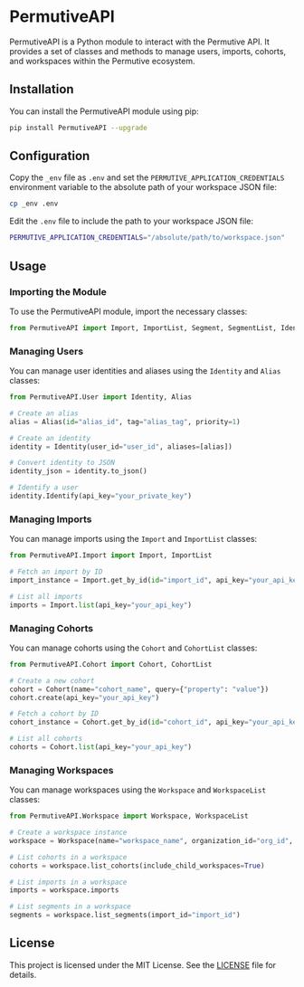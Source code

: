 # PermutiveAPI

PermutiveAPI is a Python module to interact with the Permutive API. It provides a set of classes and methods to manage users, imports, cohorts, and workspaces within the Permutive ecosystem.

## Installation

You can install the PermutiveAPI module using pip:

```sh
pip install PermutiveAPI --upgrade
```

## Configuration

Copy the `_env` file as `.env` and set the `PERMUTIVE_APPLICATION_CREDENTIALS` environment variable to the absolute path of your workspace JSON file:

```sh
cp _env .env
```

Edit the `.env` file to include the path to your workspace JSON file:

```sh
PERMUTIVE_APPLICATION_CREDENTIALS="/absolute/path/to/workspace.json"
```

## Usage

### Importing the Module

To use the PermutiveAPI module, import the necessary classes:

```python
from PermutiveAPI import Import, ImportList, Segment, SegmentList, Identity, Alias, Cohort, CohortList, Workspace, WorkspaceList
```

### Managing Users

You can manage user identities and aliases using the `Identity` and `Alias` classes:

```python
from PermutiveAPI.User import Identity, Alias

# Create an alias
alias = Alias(id="alias_id", tag="alias_tag", priority=1)

# Create an identity
identity = Identity(user_id="user_id", aliases=[alias])

# Convert identity to JSON
identity_json = identity.to_json()

# Identify a user
identity.Identify(api_key="your_private_key")
```

### Managing Imports

You can manage imports using the `Import` and `ImportList` classes:

```python
from PermutiveAPI.Import import Import, ImportList

# Fetch an import by ID
import_instance = Import.get_by_id(id="import_id", api_key="your_api_key")

# List all imports
imports = Import.list(api_key="your_api_key")
```

### Managing Cohorts

You can manage cohorts using the `Cohort` and `CohortList` classes:

```python
from PermutiveAPI.Cohort import Cohort, CohortList

# Create a new cohort
cohort = Cohort(name="cohort_name", query={"property": "value"})
cohort.create(api_key="your_api_key")

# Fetch a cohort by ID
cohort_instance = Cohort.get_by_id(id="cohort_id", api_key="your_api_key")

# List all cohorts
cohorts = Cohort.list(api_key="your_api_key")
```

### Managing Workspaces

You can manage workspaces using the `Workspace` and `WorkspaceList` classes:

```python
from PermutiveAPI.Workspace import Workspace, WorkspaceList

# Create a workspace instance
workspace = Workspace(name="workspace_name", organization_id="org_id", workspace_id="workspace_id", api_key="your_api_key")

# List cohorts in a workspace
cohorts = workspace.list_cohorts(include_child_workspaces=True)

# List imports in a workspace
imports = workspace.imports

# List segments in a workspace
segments = workspace.list_segments(import_id="import_id")
```

## License

This project is licensed under the MIT License. See the [LICENSE](LICENSE) file for details.